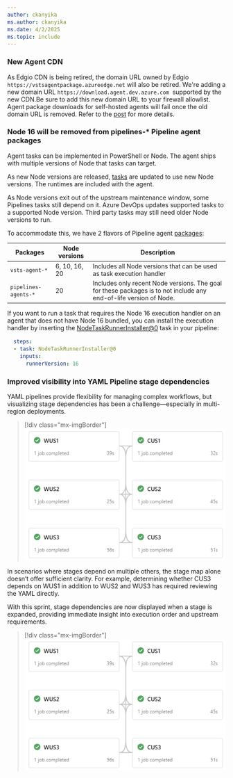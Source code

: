 ```yaml
---
author: ckanyika
ms.author: ckanyika
ms.date: 4/2/2025
ms.topic: include
---
```


### New Agent CDN

As Edgio CDN is being retired, the domain URL owned by Edgio `https://vstsagentpackage.azureedge.net`&nbsp;will also be retired. We're adding a new domain URL `https://download.agent.dev.azure.com`&nbsp; supported by the new CDN.Be sure to add this new domain URL to your firewall allowlist. Agent package downloads for self-hosted agents will fail once the old domain URL is removed. Refer to the [post](https://devblogs.microsoft.com/devops/?p=70526&amp;preview=1&amp;_ppp=5a164c9044) for more details.


### Node 16 will be removed from pipelines-* Pipeline agent packages

Agent tasks can be implemented in PowerShell or Node. The agent ships with multiple versions of Node that tasks can target.

As new Node versions are released, [tasks](https://github.com/microsoft/azure-pipelines-tasks) are updated to use new Node versions. The runtimes are included with the agent.

As Node versions exit out of the upstream maintenance window, some Pipelines tasks still depend on it. Azure DevOps updates supported tasks to a supported Node version. Third party tasks may still need older Node versions to run.

To accommodate this, we have 2 flavors of Pipeline agent [packages](https://github.com/microsoft/azure-pipelines-agent/releases):

| Packages             | Node versions | Description                |
|----------------------|---------------|----------------------------|
| `vsts-agent-*`       | 6, 10, 16, 20 | Includes all Node versions that can be used as task execution handler |
| `pipelines-agents-*` | 20            | Includes only recent Node versions. The goal for these packages is to not include any end-of-life version of Node. |

If you want to run a task that requires the Node 16 execution handler on an agent that does not have Node 16 bundled, you can install the execution handler by inserting the [NodeTaskRunnerInstaller@0](https://learn.microsoft.com/azure/devops/pipelines/tasks/reference/node-task-runner-installer-v0?view=azure-pipelines) task in your pipeline:

```yaml
  steps:
  - task: NodeTaskRunnerInstaller@0
    inputs:
      runnerVersion: 16
```

### Improved visibility into YAML Pipeline stage dependencies

YAML pipelines provide flexibility for managing complex workflows, but visualizing stage dependencies has been a challenge—especially in multi-region deployments.

> [!div class="mx-imgBorder"]
> [![Screenshot of pipeline that deploys to multiple Azure region.](../../media/254-pipelines-01.png "Screenshot of pipeline that deploys to multiple Azure region")](../../media/254-pipelines-01.png#lightbox)


In scenarios where stages depend on multiple others, the stage map alone doesn’t offer sufficient clarity. For example, determining whether CUS3 depends on WUS1 in addition to WUS2 and WUS3 has required reviewing the YAML directly.

With this sprint, stage dependencies are now displayed when a stage is expanded, providing immediate insight into execution order and upstream requirements.

> [!div class="mx-imgBorder"]
> [![Screenshot of stage dependencies when you expand them.](../../media/254-pipelines-01.png "Screenshot of stage dependencies when you expand them")](../../media/254-pipelines-01.png#lightbox)


